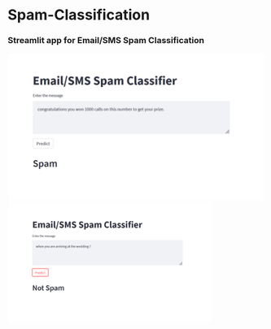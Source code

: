 # Spam-Classification


### Streamlit app for Email/SMS Spam Classification



<img src = "images/Screenshot (1).png" width = "650">



<img src = "images/Screenshot (2).png" width = "400">
